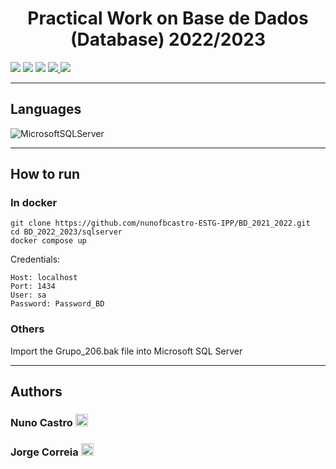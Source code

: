 <h1 align="center">Practical Work on Base de Dados (Database) 2022/2023</h1>

<p>
  <img src="http://img.shields.io/static/v1?style=for-the-badge&label=School%20year&message=2021/2022&color=sucess"/>
  <img src="http://img.shields.io/static/v1?style=for-the-badge&label=Discipline&message=BD&color=sucess"/>
  <img src="http://img.shields.io/static/v1?style=for-the-badge&label=Grade&message=?&color=sucess"/>
  <a href="/Utterance.pdf" target="_blank">
    <img src="https://img.shields.io/badge/-Utterance-grey?style=for-the-badge"/>
  </a>
  <a href="/Report.pdf" target="_blank">
    <img src="https://img.shields.io/badge/-Report-grey?style=for-the-badge"/>
  </a>
</p>

---

<h2>Languages</h2>

<p align="left">
<img src="https://img.shields.io/badge/Microsoft%20SQL%20Server-CC2927?style=for-the-badge&amp;logo=microsoft%20sql%20server&amp;logoColor=white" alt="MicrosoftSQLServer">
</p>

---

<h2>How to run</h2>

<h3>In docker</h3>

```
git clone https://github.com/nunofbcastro-ESTG-IPP/BD_2021_2022.git
cd BD_2022_2023/sqlserver
docker compose up
```

Credentials:

```
Host: localhost
Port: 1434
User: sa
Password: Password_BD
```

<h3>Others</h3>

Import the Grupo_206.bak file into Microsoft SQL Server

---

<h2>Authors</h2>

<h3>
  Nuno Castro
  <a href="https://github.com/nunofbcastro?tab=followers">
    <img src="https://img.shields.io/github/followers/nunofbcastro.svg?style=for-the-badge&label=Follow" height="20"/>
  </a>
</h3>

<h3>
  Jorge Correia
  <a href="https://github.com/JorgeMFC?tab=followers">
    <img src="https://img.shields.io/github/followers/JorgeMFC.svg?style=for-the-badge&label=Follow" height="20"/>
  </a>
</h3>
